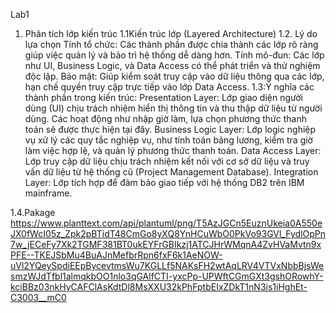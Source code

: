 Lab1

1. Phân tích lớp kiến trúc
1.1Kiến trúc lớp (Layered Architecture)
1.2. Lý do lựa chọn
  Tính tổ chức: Các thành phần được chia thành các lớp rõ ràng giúp việc quản lý và bảo trì hệ thống dễ dàng hơn.
  Tính mô-đun: Các lớp như UI, Business Logic, và Data Access có thể phát triển và thử nghiệm độc lập.
  Bảo mật: Giúp kiểm soát truy cập vào dữ liệu thông qua các lớp, hạn chế quyền truy cập trực tiếp vào lớp Data Access.
1.3:Ý nghĩa các thành phần trong kiến trúc:
   Presentation Layer: Lớp giao diện người dùng (UI) chịu trách nhiệm hiển thị thông tin và thu thập dữ liệu từ người dùng. Các hoạt động như nhập giờ làm, lựa chọn phương thức thanh toán sẽ được thực hiện tại đây.
  Business Logic Layer: Lớp logic nghiệp vụ xử lý các quy tắc nghiệp vụ, như tính toán bảng lương, kiểm tra giờ làm việc hợp lệ, và quản lý phương thức thanh toán.
  Data Access Layer: Lớp truy cập dữ liệu chịu trách nhiệm kết nối với cơ sở dữ liệu và truy vấn dữ liệu từ hệ thống cũ (Project Management Database).
  Integration Layer: Lớp tích hợp để đảm bảo giao tiếp với hệ thống DB2 trên IBM mainframe.

1.4.Pakage
https://www.planttext.com/api/plantuml/png/T5AzJGCn5EuznUkeia0A550eJX0fWcI05z_Zpk2pBTidT48CmGo8yXQ8YnHCuWbO0PkVo93GVl_FydlOpPn7w_jECeFy7Xk2TGMF381BT0ukEYFrGBIkzj1ATCJHrWMqnA4ZvHVaMvtn9xPFE--TKEJSbMu4BuAJnMefbrRpn6fxF6k1AeNOW-uVl2YQeySpdiEEpBycevtmsWu7KGLLf5NAKsFH2wtAqLRV4VTVxNbbBjsWesmzWJdTfbl1almqkbOO1nlo3qGAlfCTI-yxcPp-UPWftCGmGXt3gshORowhY-kciBBz03nkHyCAFClAsKdtDl8MsXXU32kPhFptbEIxZDkT1nN3is1iHghEt-C3003__mC0
